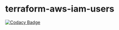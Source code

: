 # terraform-aws-iam-users

[![Codacy Badge](https://api.codacy.com/project/badge/Grade/4f28aeedd49849cbbcd30d18049afd01)](https://app.codacy.com/gh/anthunt/terraform-aws-iam-users?utm_source=github.com&utm_medium=referral&utm_content=anthunt/terraform-aws-iam-users&utm_campaign=Badge_Grade)